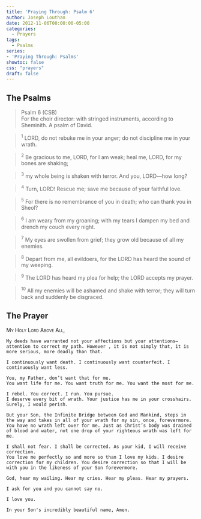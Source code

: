 ```yaml
---
title: 'Praying Through: Psalm 6'
author: Joseph Louthan
date: 2012-11-06T00:00:00-05:00
categories:
  - Prayers
tags:
  - Psalms
series:
- 'Praying Through: Psalms'
showtoc: false
css: "prayers"
draft: false
---
```

## The Psalms

>Psalm 6 (CSB)  
><sup></sup> For the choir director: with stringed instruments, according to Sheminith. A psalm of David. 

><sup>1</sup> LORD, do not rebuke me in your anger; do not discipline me in your wrath. 

><sup>2</sup> Be gracious to me, LORD, for I am weak; heal me, LORD, for my bones are shaking; 

><sup>3</sup> my whole being is shaken with terror. And you, LORD—how long? 

><sup>4</sup> Turn, LORD! Rescue me; save me because of your faithful love. 

><sup>5</sup> For there is no remembrance of you in death; who can thank you in Sheol? 

><sup>6</sup> I am weary from my groaning; with my tears I dampen my bed and drench my couch every night. 

><sup>7</sup> My eyes are swollen from grief; they grow old because of all my enemies. 

><sup>8</sup> Depart from me, all evildoers, for the LORD has heard the sound of my weeping. 

><sup>9</sup> The LORD has heard my plea for help; the LORD accepts my prayer. 

><sup>10</sup> All my enemies will be ashamed and shake with terror; they will turn back and suddenly be disgraced.

## The Prayer

<div style="font-variant: small-caps;">
  My Holy Lord Above All,
</div>

```text
My deeds have warranted not your affections but your attentions—attention to correct my path. However , it is not simply that, it is more serious, more deadly than that.

I continuously want death. I continuously want counterfeit. I continuously want less.

You, my Father, don’t want that for me.
You want life for me. You want truth for me. You want the most for me.

I rebel. You correct. I run. You pursue.
I deserve every bit of wrath. Your justice has me in your crosshairs. Surely, I would perish.

But your Son, the Infinite Bridge between God and Mankind, steps in the way and takes in all of your wrath for my sin, once, forevermore.
You have no wrath left over for me. Just as Christ’s body was drained of blood and water, not one drop of your righteous wrath was left for me.

I shall not fear. I shall be corrected. As your kid, I will receive correction.
You love me perfectly so and more so than I love my kids. I desire correction for my children. You desire correction so that I will be with you in the likeness of your Son forevermore.

God, hear my wailing. Hear my cries. Hear my pleas. Hear my prayers.

I ask for you and you cannot say no.

I love you.

In your Son's incredibly beautiful name, Amen.
```
